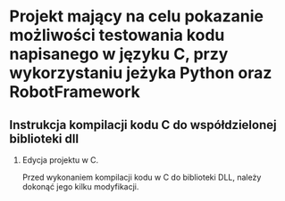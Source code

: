 # Projekt mający na celu pokazanie możliwości testowania kodu napisanego w języku C, przy wykorzystaniu jeżyka Python oraz RobotFramework

## Instrukcja kompilacji kodu C do współdzielonej biblioteki dll

1. Edycja projektu w C.

    Przed wykonaniem kompilacji kodu w C do biblioteki DLL, należy dokonąć jego kilku modyfikacji.